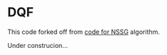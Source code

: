# DQF
This code forked off from [code for NSSG](https://github.com/ZJULearning/ssg) algorithm.

Under construcion...
